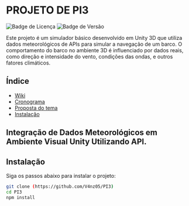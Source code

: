 # PROJETO DE PI3

![Badge de Licença](https://img.shields.io/badge/license-MIT-blue.svg)
![Badge de Versão](https://img.shields.io/badge/version-1.0.0-green.svg)

Este projeto é um simulador básico desenvolvido em Unity 3D que utiliza dados meteorológicos de APIs para simular a navegação de um barco. O comportamento do barco no ambiente 3D é influenciado por dados reais, como direção e intensidade do vento, condições das ondas, e outros fatores climáticos.

## Índice

- [Wiki](https://github.com/V4nz05/PI3/wiki)
- [Cronograma](https://github.com/users/V4nz05/projects/1)
- [Proposta do tema](https://github.com/V4nz05/PI3/blob/main/Proposta_de_tema%20PI3.md)
- [Instalação](#instalação)

## Integração de Dados Meteorológicos em Ambiente Visual Unity Utilizando API.

## Instalação
Siga os passos abaixo para instalar o projeto:

```bash
git clone (https://github.com/V4nz05/PI3)
cd PI3
npm install
